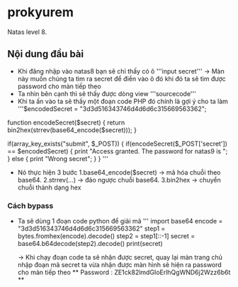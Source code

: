 # prokyurem

Natas level 8.

## Nội dung đầu bài

- Khi đăng nhập vào natas8 bạn sẽ chỉ thấy có ô '''input secret'''
  -> Màn này muốn chúng ta tìm ra secret để điền vào ô đó khi đó ta sẽ tìm được password cho màn tiếp theo
- Ta nhìn bên cạnh thì sẽ thấy được dòng view '''sourcecode'''
- Khi ta ấn vào ta sẽ thấy một đoạn code PHP đó chính là gợi ý cho ta làm
  '''$encodedSecret = "3d3d516343746d4d6d6c315669563362";

function encodeSecret($secret) {
    return bin2hex(strrev(base64_encode($secret)));
}

if(array_key_exists("submit", $_POST)) {
    if(encodeSecret($\_POST['secret']) == $encodedSecret) {
print "Access granted. The password for natas9 is <censored>";
} else {
print "Wrong secret";
}
} '''

- Nó thực hiện 3 bước
  1.base64_encode($secret) -> mã hóa chuỗi theo base64.
  2.strrev(...) -> đảo ngược chuỗi base64.
  3.bin2hex -> chuyển chuỗi thành dạng hex

### Cách bypass

- Ta sẽ dùng 1 đoạn code python để giải mã
  ''' import base64
  encode = "3d3d516343746d4d6d6c315669563362"
  step1 = bytes.fromhex(encode).decode()
  step2 = step1[::-1]
  secret = base64.b64decode(step2).decode()
  print(secret)

  -> Khi chạy đoạn code ta sẽ nhận được secret, quay lại màn trang chủ nhập đoạn mã secret ta vừa nhận được màn hình sẽ hiện ra password cho màn tiếp theo
  ** Password : ZE1ck82lmdGIoErlhQgWND6j2Wzz6b6t **
